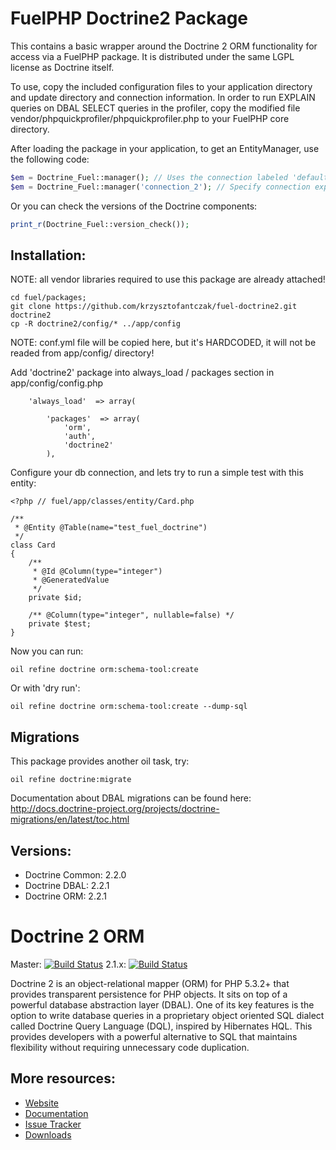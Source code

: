 # FuelPHP Doctrine2 Package

This contains a basic wrapper around the Doctrine 2 ORM functionality for access via a FuelPHP package. It is distributed under the same LGPL license as Doctrine itself.

To use, copy the included configuration files to your application directory and update directory and connection information. In order to run EXPLAIN queries on DBAL SELECT queries in the profiler, copy the modified file vendor/phpquickprofiler/phpquickprofiler.php to your FuelPHP core directory.

After loading the package in your application, to get an EntityManager, use the following code:

```php
$em = Doctrine_Fuel::manager(); // Uses the connection labeled 'default' in your configuration
$em = Doctrine_Fuel::manager('connection_2'); // Specify connection explicitly
```

Or you can check the versions of the Doctrine components:

```php
print_r(Doctrine_Fuel::version_check());
```
## Installation:

NOTE: all vendor libraries required to use this package are already attached!

```
cd fuel/packages;
git clone https://github.com/krzysztofantczak/fuel-doctrine2.git doctrine2
cp -R doctrine2/config/* ../app/config
```
NOTE: conf.yml file will be copied here, but it's HARDCODED, it will not be readed from app/config/ directory!

Add 'doctrine2' package into always_load / packages section in app/config/config.php

```
    'always_load'  => array(

        'packages'  => array(
            'orm',
            'auth',
            'doctrine2'
        ),
```

Configure your db connection, and lets try to run a simple test with this entity:

```
<?php // fuel/app/classes/entity/Card.php

/**
 * @Entity @Table(name="test_fuel_doctrine")
 */
class Card
{
    /**
     * @Id @Column(type="integer")
     * @GeneratedValue
     */
    private $id;

    /** @Column(type="integer", nullable=false) */
    private $test;
}

```

Now you can run:
```
oil refine doctrine orm:schema-tool:create
```
Or with 'dry run':
```
oil refine doctrine orm:schema-tool:create --dump-sql
```

## Migrations

This package provides another oil task, try:
```
oil refine doctrine:migrate
```

Documentation about DBAL migrations can be found here: http://docs.doctrine-project.org/projects/doctrine-migrations/en/latest/toc.html

## Versions:

* Doctrine Common: 2.2.0
* Doctrine DBAL: 2.2.1
* Doctrine ORM: 2.2.1

# Doctrine 2 ORM

Master: [![Build Status](https://secure.travis-ci.org/doctrine/doctrine2.png?branch=master)](http://travis-ci.org/doctrine/doctrine2)
2.1.x: [![Build Status](https://secure.travis-ci.org/doctrine/doctrine2.png?branch=2.1.x)](http://travis-ci.org/doctrine/doctrine2)

Doctrine 2 is an object-relational mapper (ORM) for PHP 5.3.2+ that provides transparent persistence for PHP objects. It sits on top of a powerful database abstraction layer (DBAL). One of its key features is the option to write database queries in a proprietary object oriented SQL dialect called Doctrine Query Language (DQL), inspired by Hibernates HQL. This provides developers with a powerful alternative to SQL that maintains flexibility without requiring unnecessary code duplication.

## More resources:

* [Website](http://www.doctrine-project.org)
* [Documentation](http://www.doctrine-project.org/projects/orm/2.0/docs/reference/introduction/en)
* [Issue Tracker](http://www.doctrine-project.org/jira/browse/DDC)
* [Downloads](http://github.com/doctrine/doctrine2/downloads)

